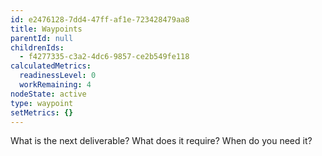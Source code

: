 ```yaml
---
id: e2476128-7dd4-47ff-af1e-723428479aa8
title: Waypoints
parentId: null
childrenIds:
  - f4277335-c3a2-4dc6-9857-ce2b549fe118
calculatedMetrics:
  readinessLevel: 0
  workRemaining: 4
nodeState: active
type: waypoint
setMetrics: {}
---
```

What is the next deliverable? What does it require? When do you need it?